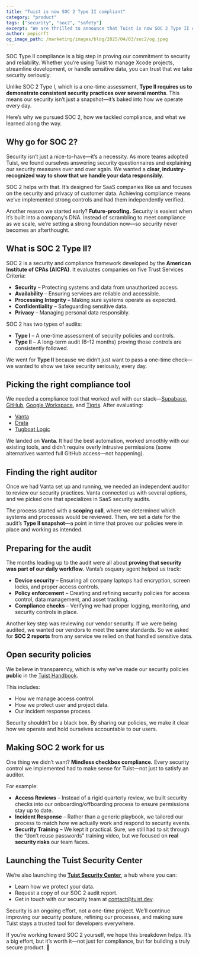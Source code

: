 ```yaml
---
title: "Tuist is now SOC 2 Type II compliant"
category: "product"
tags: ["security", "soc2", "safety"]
excerpt: "We are thrilled to announce that Tuist is now SOC 2 Type II compliant"
author: pepicrft
og_image_path: /marketing/images/blog/2025/04/03/soc2/og.jpeg
---
```


SOC Type II compliance is a big step in proving our commitment to security and reliability. Whether you’re using Tuist to manage Xcode projects, streamline development, or handle sensitive data, you can trust that we take security seriously.  

Unlike SOC 2 Type I, which is a one-time assessment, **Type II requires us to demonstrate consistent security practices over several months**. This means our security isn’t just a snapshot—it’s baked into how we operate every day.  

Here’s why we pursued SOC 2, how we tackled compliance, and what we learned along the way.  

## Why go for SOC 2?  

Security isn’t just a nice-to-have—it’s a necessity. As more teams adopted Tuist, we found ourselves answering security questionnaires and explaining our security measures over and over again. We wanted a **clear, industry-recognized way to show that we handle your data responsibly**.  

SOC 2 helps with that. It’s designed for SaaS companies like us and focuses on the security and privacy of customer data. Achieving compliance means we’ve implemented strong controls and had them independently verified.  

Another reason we started early? **Future-proofing.** Security is easiest when it’s built into a company’s DNA. Instead of scrambling to meet compliance as we scale, we’re setting a strong foundation now—so security never becomes an afterthought.  

## What is SOC 2 Type II?  

SOC 2 is a security and compliance framework developed by the **American Institute of CPAs (AICPA)**. It evaluates companies on five Trust Services Criteria:  

- **Security** – Protecting systems and data from unauthorized access.  
- **Availability** – Ensuring services are reliable and accessible.  
- **Processing Integrity** – Making sure systems operate as expected.  
- **Confidentiality** – Safeguarding sensitive data.  
- **Privacy** – Managing personal data responsibly.  

SOC 2 has two types of audits:  

- **Type I** – A one-time assessment of security policies and controls.  
- **Type II** – A long-term audit (6–12 months) proving those controls are consistently followed.  

We went for **Type II** because we didn’t just want to pass a one-time check—we wanted to show we take security seriously, every day.  

## Picking the right compliance tool  

We needed a compliance tool that worked well with our stack—[Supabase](https://supabase.com/), [GitHub](https://github.com/), [Google Workspace](https://workspace.google.com/), and [Tigris](https://www.tigrisdata.com/). After evaluating:  

- [Vanta](https://www.vanta.com/)  
- [Drata](https://drata.com/)  
- [Tugboat Logic](https://tugboatlogic.com/)  

We landed on **Vanta**. It had the best automation, worked smoothly with our existing tools, and didn’t require overly intrusive permissions (some alternatives wanted full GitHub access—not happening).  

## Finding the right auditor  

Once we had Vanta set up and running, we needed an independent auditor to review our security practices. Vanta connected us with several options, and we picked one that specializes in SaaS security audits.  

The process started with a **scoping call**, where we determined which systems and processes would be reviewed. Then, we set a date for the audit’s **Type II snapshot**—a point in time that proves our policies were in place and working as intended.  

## Preparing for the audit  

The months leading up to the audit were all about **proving that security was part of our daily workflow**. Vanta’s osquery agent helped us track:  

- **Device security** – Ensuring all company laptops had encryption, screen locks, and proper access controls.  
- **Policy enforcement** – Creating and refining security policies for access control, data management, and asset tracking.  
- **Compliance checks** – Verifying we had proper logging, monitoring, and security controls in place.  

Another key step was reviewing our vendor security. If we were being audited, we wanted our vendors to meet the same standards. So we asked for **SOC 2 reports** from any service we relied on that handled sensitive data.  

## Open security policies  

We believe in transparency, which is why we’ve made our security policies **public** in the [Tuist Handbook](https://handbook.tuist.dev).  

This includes:  

- How we manage access control.  
- How we protect user and project data.  
- Our incident response process.  

Security shouldn’t be a black box. By sharing our policies, we make it clear how we operate and hold ourselves accountable to our users.  

## Making SOC 2 work for us  

One thing we didn’t want? **Mindless checkbox compliance.** Every security control we implemented had to make sense for Tuist—not just to satisfy an auditor.  

For example:  

- **Access Reviews** – Instead of a rigid quarterly review, we built security checks into our onboarding/offboarding process to ensure permissions stay up to date.  
- **Incident Response** – Rather than a generic playbook, we tailored our process to match how we actually work and respond to security events.  
- **Security Training** – We kept it practical. Sure, we still had to sit through the “don’t reuse passwords” training video, but we focused on **real security risks** our team faces.  

## Launching the Tuist Security Center  

We’re also launching the **[Tuist Security Center](https://security.tuist.dev)**, a hub where you can:  

- Learn how we protect your data.  
- Request a copy of our SOC 2 audit report.  
- Get in touch with our security team at [contact@tuist.dev](mailto:contact@tuist.dev).  

Security is an ongoing effort, not a one-time project. We’ll continue improving our security posture, refining our processes, and making sure Tuist stays a trusted tool for developers everywhere.  

If you’re working toward SOC 2 yourself, we hope this breakdown helps. It’s a big effort, but it’s worth it—not just for compliance, but for building a truly secure product. 🚀
